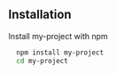  


## Installation

Install my-project with npm

```bash
  npm install my-project
  cd my-project
```
 
 
